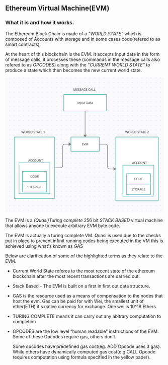 ## Ethereum Virtual Machine(EVM)

### What it is and how it works.

The Ethereum Block Chain is made of a *"WORLD STATE"* which is composed of Accounts with storage and in some cases code(refered to as smart contracts).

At the heart of this blockchain is the EVM. It accepts input data in the form of message calls, it processes these (commands in the message calls also refered to as *OPCODES*) along with the *"CURRENT WORLD STATE"* to produce a state which then becomes the new current world state.

![EVM operation from a bird's eye view](/images/evm_birds_eye_view.png)


The EVM is a *(Quasi)Turing complete* 256 bit *STACK BASED* virtual machine that allows anyone to execute arbitrary EVM byte code.

The EVM is actually a turing complete VM. Quasi is used due to the checks put in place to prevent infinit running codes being executed in the VM this is achieved using what's known as *GAS*



Below are clarification of some of the highlighted terms as they relate to the EVM. 

- Current World State referes to the most recent state of the ethereum blockchain after the most recent transactions are carried out.
- Stack Based - The EVM is built on a first in first out data structure.
- GAS is the resource used as a means of compensation to the nodes that host the evm. Gas can be paid for with Wei, the smallest unit of ether(ETH) it's native currency for exchange. One wei is 10^18 Ethers
- TURING COMPLETE means it can carry out any abitrary computation to completion
- OPCODES are the low level “human readable” instructions of the EVM. 
    Some of these Opcodes require gas, others don’t. 
    
    Some opcodes have predefined gas cost(eg. ADD Opcode uses 3 gas). While others have dynamically computed gas cost(e.g CALL Opcode requires computation using formula specified in the yellow paper).